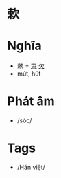 # 欶

# Nghĩa
* 欶 = [束](束.md) [欠](欠.md)
* mút, hút

# Phát âm
* /sóc/

# Tags
* /Hán việt/

<script>window.HANZI_FIELD='欶';</script>
